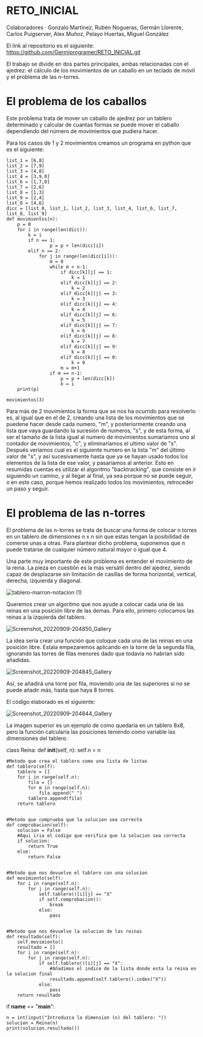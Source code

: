 # RETO_INICIAL

Colaboradores
· Gonzalo Martínez, Rubén Nogueras, Germán Llorente, Carlos Puigserver, Alex Muñoz, Pelayo Huertas, Miguel González

El link al repositorio es el siguiente: https://github.com/Germiprogramer/RETO_INICIAL.git

El trabajo se divide en dos partes principales, ambas relacionadas con el ajedrez: el cálculo de los movimientos de un caballo en un teclado de móvil y el problema de las n-torres.

# El problema de los caballos

Este problema trata de mover un caballo de ajedrez por un tablero determinado y calcular de cuantas formas se puede mover el caballo dependiendo del número de movimientos que pudiera hacer.

Para los casos de 1 y 2 movimientos creamos un programa en python que es el siguiente:
```
list_1 = [6,8]
list_2 = [7,9]
list_3 = [4,8]
list_4 = [3,9,0]
list_6 = [1,7,0]
list_7 = [2,6]
list_8 = [1,3]
list_9 = [2,4]
list_0 = [4,6]
dicc = [list_0, list_1, list_2, list_3, list_4, list_6, list_7, list_8, list_9]
def movimientos(n):
    p = 0
    for i in range(len(dicc)):
        k = i
        if n == 1:
                p = p + len(dicc[i])
        elif n == 2:
            for j in range(len(dicc[i])):
                m = 0
                while m < n-1:
                    if dicc[k][j] == 1:
                        k = 1
                    elif dicc[k][j] == 2:
                        k = 2
                    elif dicc[k][j] == 3:
                        k = 3
                    elif dicc[k][j] == 4:
                        k = 4
                    elif dicc[k][j] == 6:
                        k = 5
                    elif dicc[k][j] == 7:
                        k = 6
                    elif dicc[k][j] == 8:
                        k = 7
                    elif dicc[k][j] == 9:
                        k = 8
                    elif dicc[k][j] == 0:
                        k = 0
                    m = m+1
                if m == n-1:
                    p = p + len(dicc[k])
                    k = i                    
    print(p)
        
movimientos(3)
```

Para más de 2 movimientos la forma que se nos ha ocurrido para resolverlo es, al igual que en el de 2, creando una lista de los movimientos que se puedene hacer desde cada numero, "m", y posteriormente creando una lista que vaya guardando la sucesión de numeros, "s", y de esta forma, al ser el tamaño de la lista igual al numero de movimientos sumariamos uno al contador de movimientos, "c", y eliminaríamos el ultimo valor de "s". Después veríamos cual es el siguiente numero en la lista "m"  del último valor de "s", y así sucesivamente hasta que ya se hayan usado todos los elementos de la lista de ese valor, y pasaríamos al anterior. Esto en resumidas cuentas es utilizar el algoritmo "backtracking", que consiste en ir siguiendo un camino, y al llegar al final, ya sea porque no se puede seguir, o en este caso, porque hemos realizado todos los movimientos, retroceder un paso y seguir.

# El problema de las n-torres

El problema de las n-torres se trata de buscar una forma de colocar n torres en un tablero de dimensiones n x n sin que estas tengan la posibilidad de comerse unas a otras. Para plantear dicho problema, suponemos que n puede tratarse de cualquier número natural mayor o igual que 4.

Una parte muy importante de este problema es entender el movimiento de la reina. La pieza en cuestión es la más versátil dentro del ajedrez, siendo capaz de desplazarse sin limitación de casillas de forma horizontal, vertical, derecha, izquierda y diagonal.

![tablero-marron-notacion (1)](https://user-images.githubusercontent.com/91720991/189424786-e39c9a33-f8ba-4b27-8933-4fae6e1c7806.png)

Queremos crear un algoritmo que nos ayude a colocar cada una de las reinas en una posición libre de las demas. Para ello, primero colocamos las reinas a la izquierda del tablero.

![Screenshot_20220909-204850_Gallery](https://user-images.githubusercontent.com/91720991/189425131-ea98d4d4-3c0b-43e3-9061-f09bf1e58911.jpg)

La idea sería crear una función que coloque cada una de las reinas en una posición libre. Estala empezaremos aplicando en la torre de la segunda fila, ignorando las torres de filas menores dado que todavía no habrían sido añadidas. 

![Screenshot_20220909-204845_Gallery](https://user-images.githubusercontent.com/91720991/189425152-447e9dc8-e9d2-4020-a40a-c12db6ae568a.jpg)

Así, se añadirá una torre por fila, moviendo una de las superiores si no se puede añadir más, hasta que haya 8 torres.

El código elaborado es el siguiente:


![Screenshot_20220909-204844_Gallery](https://user-images.githubusercontent.com/91720991/189425171-d64a6a7f-afe9-45a3-bf4f-7af591be30b1.jpg)

La imagen superior es un ejemplo de como quedaría en un tablero 8x8, pero la función calcularía las posiciones teniendo como variable las dimensiones del tablero.


class Reina:
    def __init__(self, n):
        self.n = n
    
    #Metodo que crea el tablero como una lista de listas
    def tablero(self):
        tablero = []
        for i in range(self.n):
            fila = []
            for m in range(self.n):
                fila.append(" ")
            tablero.append(fila)
        return tablero


    #Metodo que comprueba que la solucion sea correcta
    def comprobacion(self):
        solucion = False
        #Aqui iria el codigo que verifica que la solucion sea correcta
        if solucion:
            return True
        else:
            return False


    #Metodo que nos devuelve el tablero con una solucion
    def movimiento(self):
        for i in range(self.n):
            for j in range(self.n):
                self.tablero()[i][j] == "X"
                if self.comprobacion():
                    break
                else:
                    pass          


    #Metodo que nos devuelve la solucion de las reinas
    def resultado(self):
        self.movimiento()
        resultado = []
        for i in range(self.n):
            for j in range(self.n):
                if self.tablero()[i][j] == "X":
                    #Añadimos el indice de la lista donde esta la reina en la solucion final
                    resultado.append(self.tablero().index("X"))
                else:
                    pass
        return resultado



if __name__ == "__main__":

    n = int(input("Introduzca la dimension (n) del tablero: "))
    solucion = Reina(n)
    print(solucion.resultado())

